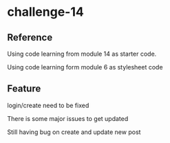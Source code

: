 # challenge-14

## Reference

Using code learning from module 14 as starter code.

Using code learning form module 6 as stylesheet code

## Feature 

login/create need to be fixed

There is some major issues to get updated

Still having bug on create and update new post